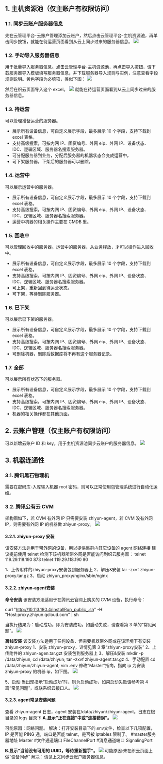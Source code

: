 ## 1. 主机资源池（仅主账户有权限访问）
### 1.1. 同步云账户服务器信息
先在云管理平台-云账户管理添加云账户，然后点击云管理平台-主机资源池，再单击同步按钮，就能在待运营页面看到从云上同步过来的服务器信息。
![](https://main.qcloudimg.com/raw/7098bc0541c673b9b0772b1a94250f13.png)

### 1.2. 手动导入服务器信息
用于批量导入服务器信息。点击云管理平台-主机资源池，再点击导入按钮，请下载服务器导入模版填写服务器信息，并下载服务器导入规则与实例，注意查看字段规则说明。黄色字段为必填项，类似下图：
![](https://main.qcloudimg.com/raw/2c0051604c4e37e902824170378ebe6f.png)

然后在织云页面导入这个 excel。
![](https://main.qcloudimg.com/raw/6e4ff12c778ecef6a176a16796addfac.png)
就能在待运营页面看到从云上同步过来的服务器信息。

### 1.3. 待运营
可以管理准备运营的服务器。
- 展示所有设备信息，可自定义展示字段，最多展示 10 个字段，支持下载到 excel 表格。
- 支持高级搜索，可按内网 IP、固资编号、外网 eip、外网 IP、设备状态、IDC、逻辑区域、服务器名搜索服务器。
- 可分配服务器到业务，分配后服务器的机器状态会变成运营中。
-  可下架服务器，下架后的服务器可以删除。

### 1.4. 运营中
可以展示运营中的服务器。
- 展示所有设备信息，可自定义展示字段，最多展示 10 个字段，支持下载到 excel 表格。
- 支持高级搜索，可按内网 IP、固资编号、外网 eip、外网 IP、设备状态、IDC、逻辑区域、服务器名搜索服务器。
- 运营中机器的相关操作主要在 CMDB 里。

### 1.5. 回收中
可以管理回收中的服务器。运营中的服务器，从业务释放，才可以操作进入回收中。
- 展示所有设备信息，可自定义展示字段，最多展示 10 个字段，支持下载到 excel 表格。
- 支持高级搜索，可按内网 IP、固资编号、外网 eip、外网 IP、设备状态、IDC、逻辑区域、服务器名搜索服务器。
- 可上架，重新回到待运营状态。
- 可下架，等待删除服务器。

### 1.6. 已下架
可以展示已下架的服务器。
- 展示所有设备信息，可自定义展示字段，最多展示 10 个字段，支持下载到 excel 表格。
- 支持高级搜索，可按内网 IP、固资编号、外网 eip、外网 IP、设备状态、IDC、逻辑区域、服务器名搜索服务器。
- 可删除机器，删除后数据库将不再有这个服务器记录。

### 1.7. 全部
可以展示所有状态下的服务器。
- 展示所有设备信息，可自定义展示字段，最多展示 10 个字段，支持下载到 excel 表格。
- 支持高级搜索，可按内网 IP、固资编号、外网 eip、外网 IP、设备状态、IDC、逻辑区域、服务器名搜索服务器。
- 机器的相关操作都在其他页面。

## 2. 云账户管理（仅主账户有权限访问）
可以新增云账户 ID 和 key，用于主机资源池同步云账户的服务器信息。
![](https://main.qcloudimg.com/raw/d1e5d867b3f7cb145fad22d29910c377.png)


## 3. 机器连通性
### 3.1. 腾讯黑石物理机
需要在密码库-入库输入机器 root 密码，则可以正常使用包管理系统进行自动化运维。
### 3.2. 腾讯公有云 CVM
架构图如下，若 CVM 有外网 IP 只需要安装 zhiyun-agent，若 CVM 没有外网 IP，则需要有外网 IP 的机器做 zhiyun-proxy。
![](https://main.qcloudimg.com/raw/83603893bc508c737f32f8985ecea5d2.png)

#### 3.2.1. zhiyun-proxy 安装
该安装方法适用于带外网的设备，用以提供集群内其它设备的 agent 网络连接
建议提前使用 telnet 检测下该机器所带外网是否能访问到织云服务器：
telnet 119.29.118.190 873
telnet 119.29.118.190 80

1、上传附件的zhiyun-proxy安装包到服务器上
2、解压&安装
tar -zxvf zhiyun-proxy.tar.gz
3、启动
zhiyun_proxy/nginx/sbin/nginx
#### 3.2.2. zhiyun-agent安装
**命令安装**
该安装方法适用于在腾讯云官网上购买的 CVM 设备，执行命令：

curl "http://10.113.180.4/installRun_public_.sh" -H "Host:proxy.zhiyun.qcloud.com" | sh

当执行结果为：启动成功，即为安装成功。如启动失败，请查看第 3 单的“常见问题”。
![](https://main.qcloudimg.com/raw/52bc99b25d501ac29d9bca1ec8ff4726.png)

**离线安装**
该安装方法适用于任何设备，但需要机器带外网或在该环境下有安装 zhiyun-proxy
1、安装 zhiyun-proxy，详情见第 3 章“zhiyun-proxy安装”
2、上传附件的 zhiyun-agen.tar.gzt 安装包到服务器上
3、解压&安装
mkdir -p /data/zhiyun;
cd  /data/zhiyun;
tar -zxvf zhiyun-agent.tar.gz
4、手动配置
cd /data/zhiyun/zhiyun-agent;
vim .env
修改”Master”指向，指向 ip 为安装 zhiyun-proxy 的机器 ip，如下图。
![](https://main.qcloudimg.com/raw/6eb7a88120fef469ee3b5edbcfd45033.png)

5、启动
当出现指示“启动成功”时，则为启动成功，如果启动失败请参考第 4 篇“常见问题”，或联系织云接口人。
![](https://main.qcloudimg.com/raw/142d61deccda80f6faaefe980f25cbd6.png)

#### 3.2.3. agent常见安装问题
查看 zhiyun-agent 日志，agent 安装在/data/zhiyun/zhiyun-agent，日志在根目录的 logs 目录下
**A.显示“正在连接”中或“连接错误”。**
![](https://main.qcloudimg.com/raw/88b2c753592a69926e3ea22b8f671e55.png)

可能原因：网络问题。
解决：打开安装目录下的.env文件，检查以下几项配置，IP 是否能 PING 通，端口是否能 telnet，是否被 iptables 限制了。
#master服务器地址
Master
#文件通道端口
FileChannelPort
#消息通道端口
SignalingPort

**B.显示“当前没有可用的 UUID，等待重新握手”。**
![](https://main.qcloudimg.com/raw/4150a2ab872b59593fc52e02903cbd56.png)
可能原因:未在织云页面上做“设备同步”
解决：请见上文同步云账户服务器信息。



